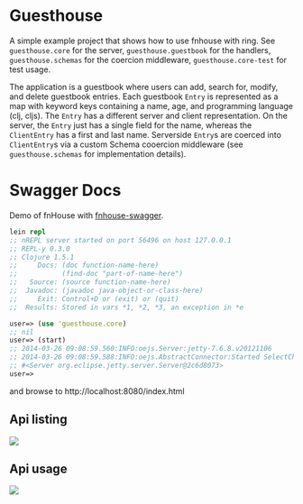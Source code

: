 # Guesthouse

A simple example project that shows how to use fnhouse with ring.  See
`guesthouse.core` for the server, `guesthouse.guestbook` for the handlers,
`guesthouse.schemas` for the coercion middleware, `guesthouse.core-test` for
test usage.

The application is a guestbook where users can add, search for, modify, and
delete guestbook entries.  Each guestbook `Entry` is represented as a map with
keyword keys containing a name, age, and programming language (clj, cljs).  The
`Entry` has a different server and client representation.  On the server, the
`Entry` just has a single field for the name, whereas the `ClientEntry` has a
first and last name.  Serverside `Entry`s are coerced into `ClientEntry`s via a
custom Schema cooercion middleware (see `guesthouse.schemas` for implementation
details).

# Swagger Docs

Demo of fnHouse with
[fnhouse-swagger](https://github.com/metosin/fnhouse-swagger).

```clojure
lein repl
;; nREPL server started on port 56496 on host 127.0.0.1
;; REPL-y 0.3.0
;; Clojure 1.5.1
;;     Docs: (doc function-name-here)
;;           (find-doc "part-of-name-here")
;;   Source: (source function-name-here)
;;  Javadoc: (javadoc java-object-or-class-here)
;;     Exit: Control+D or (exit) or (quit)
;;  Results: Stored in vars *1, *2, *3, an exception in *e

user=> (use 'guesthouse.core)
;; nil
user=> (start)
;; 2014-03-26 09:08:59.560:INFO:oejs.Server:jetty-7.6.8.v20121106
;; 2014-03-26 09:08:59.588:INFO:oejs.AbstractConnector:Started SelectChannelConnector@0.0.0.0:8080
;; #<Server org.eclipse.jetty.server.Server@2c6d8073>
user=>
```

and browse to http://localhost:8080/index.html

## Api listing

![](https://raw.githubusercontent.com/metosin/fnhouse-swagger/master/examples/guesthouse/pics/api-listing.png)

## Api usage

![](https://raw.githubusercontent.com/metosin/fnhouse-swagger/master/examples/guesthouse/pics/api-usage.png)
